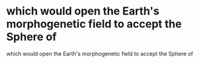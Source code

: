 # which would open the Earth's morphogenetic field to accept the Sphere of

which would open the Earth's morphogenetic field to accept the Sphere of